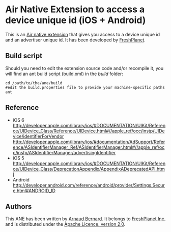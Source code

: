 Air Native Extension to access a device unique id (iOS + Android)
======================================

This is an [Air native extension](http://www.adobe.com/devnet/air/native-extensions-for-air.html) that gives you access to a device unique id and an advertiser unique id. It has been developed by [FreshPlanet](http://freshplanet.com).


Build script
---------

Should you need to edit the extension source code and/or recompile it, you will find an ant build script (build.xml) in the *build* folder:

    cd /path/to/the/ane/build
    #edit the build.properties file to provide your machine-specific paths
    ant

Reference
------

- iOS 6 http://developer.apple.com/library/ios/#DOCUMENTATION/UIKit/Reference/UIDevice_Class/Reference/UIDevice.html#//apple_ref/occ/instp/UIDevice/identifierForVendor
http://developer.apple.com/library/ios/#documentation/AdSupport/Reference/ASIdentifierManager_Ref/ASIdentifierManager.html#//apple_ref/occ/instp/ASIdentifierManager/advertisingIdentifier
- iOS 5 http://developer.apple.com/library/ios/#DOCUMENTATION/UIKit/Reference/UIDevice_Class/DeprecationAppendix/AppendixADeprecatedAPI.html
- Android http://developer.android.com/reference/android/provider/Settings.Secure.html#ANDROID_ID

Authors
------

This ANE has been written by [Arnaud Bernard](https://github.com/arnobern). It belongs to [FreshPlanet Inc.](http://freshplanet.com) and is distributed under the [Apache Licence, version 2.0](http://www.apache.org/licenses/LICENSE-2.0).